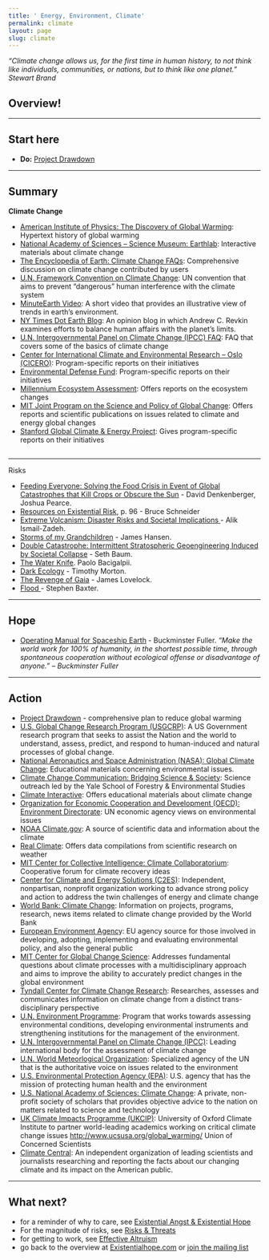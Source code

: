 ```yaml
---
title: ' Energy, Environment, Climate'
permalink: climate
layout: page
slug: climate
---
```

_“Climate change allows us, for the first time in human history, to not think like individuals, communities, or nations, but to think like one planet.” Stewart Brand_

## Overview!

- - -

## Start here

* **Do:** [Project Drawdown](https://www.drawdown.org/) 

- - -

## Summary

**Climate Change**

* [American Institute of Physics: The Discovery of Global Warming](http://www.aip.org/history/climate/index.htm): Hypertext history of global warming
* [National Academy of Sciences – Science Museum: Earthlab](http://www.koshland-science-museum.org/explore-the-science/earth-lab#.U3YXzCS_L9w): Interactive materials about climate change
* [The Encyclopedia of Earth: Climate Change FAQs](http://www.eoearth.org/view/article/151220/): Comprehensive discussion on climate change contributed by users
* [U.N. Framework Convention on Climate Change](http://unfccc.int/essential_background/convention/items/6036.php): UN convention that aims to prevent “dangerous” human interference with the climate system
* [MinuteEarth Video](https://www.youtube.com/watch?v=ikGLNs3nYlc): A short video that provides an illustrative view of trends in earth’s environment.
* [NY Times Dot Earth Blog](http://dotearth.blogs.nytimes.com/): An opinion blog in which Andrew C. Revkin examines efforts to balance human affairs with the planet’s limits.
* [U.N. Intergovernmental Panel on Climate Change (IPCC) FAQ](http://ipcc.ch/publications_and_data/ar4/wg1/en/faqs.html): FAQ that covers some of the basics of climate change
* [Center for International Climate and Environmental Research – Oslo (CICERO)](http://www.cicero.uio.no/home/index_e.aspx): Program-specific reports on their initiatives
* [Environmental Defense Fund](http://www.edf.org/): Program-specific reports on their initiatives
* [Millennium Ecosystem Assessment](http://www.millenniumassessment.org/en/index.html): Offers reports on the ecosystem changes
* [MIT Joint Program on the Science and Policy of Global Change](http://globalchange.mit.edu/): Offers reports and scientific publications on issues related to climate and energy global changes
* [Stanford Global Climate & Energy Project](http://gcep.stanford.edu/): Gives program-specific reports on their initiatives

## 

- - -

Risks

* [Feeding Everyone: Solving the Food Crisis in Event of Global Catastrophes that Kill Crops or Obscure the Sun](http://www.sciencedirect.com/science/article/pii/S0016328714001931) - David Denkenberger, Joshua Pearce. 
* [Resources on Existential Risk](http://futureoflife.org/static/data/documents/Existential%20Risk%20Resources%20(2015-08-24).pdf?x93895), p. 96 - Bruce Schneider
* [Extreme Volcanism: Disaster Risks and Societal Implications ](http://ebooks.cambridge.org.ezproxy.cul.columbia.edu/ebook.jsf?bid=CBO9781139523905)- Alik Ismail-Zadeh. 
* [Storms of my Grandchildren](https://www.amazon.com/Storms-My-Grandchildren-Catastrophe-Humanity/dp/1608195023) - James Hansen. 
* [Double Catastrophe: Intermittent Stratospheric Geoengineering Induced by Societal Collapse](http://sethbaum.com/ac/2013_DoubleCatastrophe.pdf) - Seth Baum.
* [The Water Knife](https://www.goodreads.com/book/show/23209924-the-water-knife). Paolo Bacigalpii. 
* [Dark Ecology](https://cup.columbia.edu/book/dark-ecology/9780231177528) - Timothy Morton. 
* [The Revenge of Gaia](http://www.mccc.edu/pdf/eng102/Lovelock%20-%20state%20of%20the%20earth.pdf) - James Lovelock. 
* [Flood ](https://www.amazon.com/Flood-Stephen-Baxter-ebook/dp/B002KS3AIO)- Stephen Baxter. 

- - -

## Hope

* [Operating Manual for Spaceship Earth](https://www.amazon.de/Operating-Manual-Spaceship-Earth-Snyder/dp/3037781262) - Buckminster Fuller. _“Make the world work for 100% of humanity, in the shortest possible time, through spontaneous cooperation without ecological offense or disadvantage of anyone.” – Buckminster Fuller_

- - -

## Action

* [Project Drawdown](https://www.drawdown.org/) - comprehensive plan to reduce global warming
* [U.S. Global Change Research Program (USGCRP)](http://www.globalchange.gov/): A US Government research program that seeks to assist the Nation and the world to understand, assess, predict, and respond to human-induced and natural processes of global change.
* [National Aeronautics and Space Administration (NASA): Global Climate Change](http://climate.nasa.gov/): Educational materials concerning environmental issues.
* [Climate Change Communication: Bridging Science & Society](http://environment.yale.edu/climate-communication/): Science outreach led by the Yale School of Forestry & Environmental Studies
* [Climate Interactive](http://www.climateinteractive.org/): Offers educational materials about climate change
* [Organization for Economic Cooperation and Development (OECD): Environment Directorate](http://www.oecd.org/env/): UN economic agency views on environmental issues
* [NOAA Climate.gov](http://www.climate.gov/about): A source of scientific data and information about the climate
* [Real Climate](http://www.realclimate.org/): Offers data compilations from scientific research on weather
* [MIT Center for Collective Intelligence: Climate Collaboratorium](http://www.climatecollaboratorium.org/): Cooperative forum for climate recovery ideas
* [Center for Climate and Energy Solutions (C2ES)](http://www.c2es.org/): Independent, nonpartisan, nonprofit organization working to advance strong policy and action to address the twin challenges of energy and climate change
* [World Bank: Climate Change](http://www.worldbank.org/en/topic/climatechange): Information on projects, programs, research, news items related to climate change provided by the World Bank
* [European Environment Agenc](http://www.eea.europa.eu/)y: EU agency source for those involved in developing, adopting, implementing and evaluating environmental policy, and also the general public
* [MIT Center for Global Change Science](http://cgcs.mit.edu/): Addresses fundamental questions about climate processes with a multidisciplinary approach and aims to improve the ability to accurately predict changes in the global environment
* [Tyndall Center for Climate Change Research](http://www.tyndall.ac.uk/): Researches, assesses and communicates information on climate change from a distinct trans-disciplinary perspective
* [U.N. Environment Programme](http://www.unep.org/): Program that works towards assessing environmental conditions, developing environmental instruments and strengthening institutions for the management of the environment.
* [U.N. Intergovernmental Panel on Climate Change (IPCC)](http://www.ipcc.ch/): Leading international body for the assessment of climate change
* [U.N. World Meteorlogical Organization](http://www.wmo.int/): Specialized agency of the UN that is the authoritative voice on issues related to the environment
* [U.S. Environmental Protection Agency (EPA)](http://www.epa.gov/): U.S. agency that has the mission of protecting human health and the environment
* [U.S. National Academy of Sciences: Climate Change](http://nas-sites.org/americasclimatechoices/): A private, non-profit society of scholars that provides objective advice to the nation on matters related to science and technology
* [UK Climate Impacts Programme (UKCIP)](http://www.ukcip.org.uk/): University of Oxford Climate Institute to partner world-leading academics working on critical climate change issues http://www.ucsusa.org/global_warming/ Union of Concerned Scientists
* [Climate Central](http://www.climatecentral.org/): An independent organization of leading scientists and journalists researching and reporting the facts about our changing climate and its impact on the American public.

- - -

## What next?

* for a reminder of why to care, see [Existential Angst & Existential Hope](https://docs.google.com/document/d/1R_8EILI3OSVijlavnafaM9nYIyv977SZVJDDDfsXk6M/edit)
* For the magnitude of risks, see [Risks & Threats](https://docs.google.com/document/d/10DhORpdeoLHdygISziFIhZZxLVdwjxT_xFXcQtGDFQ4/edit#)
* for getting to work, see [Effective Altruism](https://docs.google.com/document/d/1dVmQw5eT6AeQIT9pTK3Eboebv_QwixRAruiESjCgaPI/edit#)
* go back to the overview at [Existentialhope.com](https://www.existentialhope.com/) or [join the mailing list](https://docs.google.com/forms/d/e/1FAIpQLSfn8JG1uGXDZyKIthvWs_di6kFJJvMa0Py7rky7gguTZhEz4g/viewform)
